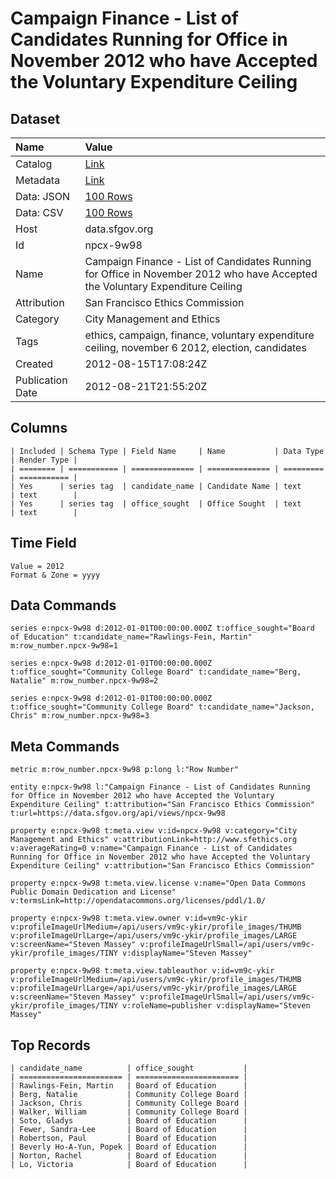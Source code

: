 # Campaign Finance - List of Candidates Running for Office in November 2012 who have Accepted the Voluntary Expenditure Ceiling

## Dataset

| Name | Value |
| :--- | :---- |
| Catalog | [Link](https://catalog.data.gov/dataset/campaign-finance-list-of-candidates-running-for-office-in-november-2012-who-have-accepted--37254) |
| Metadata | [Link](https://data.sfgov.org/api/views/npcx-9w98) |
| Data: JSON | [100 Rows](https://data.sfgov.org/api/views/npcx-9w98/rows.json?max_rows=100) |
| Data: CSV | [100 Rows](https://data.sfgov.org/api/views/npcx-9w98/rows.csv?max_rows=100) |
| Host | data.sfgov.org |
| Id | npcx-9w98 |
| Name | Campaign Finance - List of Candidates Running for Office in November 2012 who have Accepted the Voluntary Expenditure Ceiling |
| Attribution | San Francisco Ethics Commission |
| Category | City Management and Ethics |
| Tags | ethics, campaign, finance, voluntary expenditure ceiling, november 6 2012, election, candidates |
| Created | 2012-08-15T17:08:24Z |
| Publication Date | 2012-08-21T21:55:20Z |

## Columns

```ls
| Included | Schema Type | Field Name     | Name           | Data Type | Render Type |
| ======== | =========== | ============== | ============== | ========= | =========== |
| Yes      | series tag  | candidate_name | Candidate Name | text      | text        |
| Yes      | series tag  | office_sought  | Office Sought  | text      | text        |
```

## Time Field

```ls
Value = 2012
Format & Zone = yyyy
```

## Data Commands

```ls
series e:npcx-9w98 d:2012-01-01T00:00:00.000Z t:office_sought="Board of Education" t:candidate_name="Rawlings-Fein, Martin" m:row_number.npcx-9w98=1

series e:npcx-9w98 d:2012-01-01T00:00:00.000Z t:office_sought="Community College Board" t:candidate_name="Berg, Natalie" m:row_number.npcx-9w98=2

series e:npcx-9w98 d:2012-01-01T00:00:00.000Z t:office_sought="Community College Board" t:candidate_name="Jackson, Chris" m:row_number.npcx-9w98=3
```

## Meta Commands

```ls
metric m:row_number.npcx-9w98 p:long l:"Row Number"

entity e:npcx-9w98 l:"Campaign Finance - List of Candidates Running for Office in November 2012 who have Accepted the Voluntary Expenditure Ceiling" t:attribution="San Francisco Ethics Commission" t:url=https://data.sfgov.org/api/views/npcx-9w98

property e:npcx-9w98 t:meta.view v:id=npcx-9w98 v:category="City Management and Ethics" v:attributionLink=http://www.sfethics.org v:averageRating=0 v:name="Campaign Finance - List of Candidates Running for Office in November 2012 who have Accepted the Voluntary Expenditure Ceiling" v:attribution="San Francisco Ethics Commission"

property e:npcx-9w98 t:meta.view.license v:name="Open Data Commons Public Domain Dedication and License" v:termsLink=http://opendatacommons.org/licenses/pddl/1.0/

property e:npcx-9w98 t:meta.view.owner v:id=vm9c-ykir v:profileImageUrlMedium=/api/users/vm9c-ykir/profile_images/THUMB v:profileImageUrlLarge=/api/users/vm9c-ykir/profile_images/LARGE v:screenName="Steven Massey" v:profileImageUrlSmall=/api/users/vm9c-ykir/profile_images/TINY v:displayName="Steven Massey"

property e:npcx-9w98 t:meta.view.tableauthor v:id=vm9c-ykir v:profileImageUrlMedium=/api/users/vm9c-ykir/profile_images/THUMB v:profileImageUrlLarge=/api/users/vm9c-ykir/profile_images/LARGE v:screenName="Steven Massey" v:profileImageUrlSmall=/api/users/vm9c-ykir/profile_images/TINY v:roleName=publisher v:displayName="Steven Massey"
```

## Top Records

```ls
| candidate_name          | office_sought           | 
| ======================= | ======================= | 
| Rawlings-Fein, Martin   | Board of Education      | 
| Berg, Natalie           | Community College Board | 
| Jackson, Chris          | Community College Board | 
| Walker, William         | Community College Board | 
| Soto, Gladys            | Board of Education      | 
| Fewer, Sandra-Lee       | Board of Education      | 
| Robertson, Paul         | Board of Education      | 
| Beverly Ho-A-Yun, Popek | Board of Education      | 
| Norton, Rachel          | Board of Education      | 
| Lo, Victoria            | Board of Education      | 
```